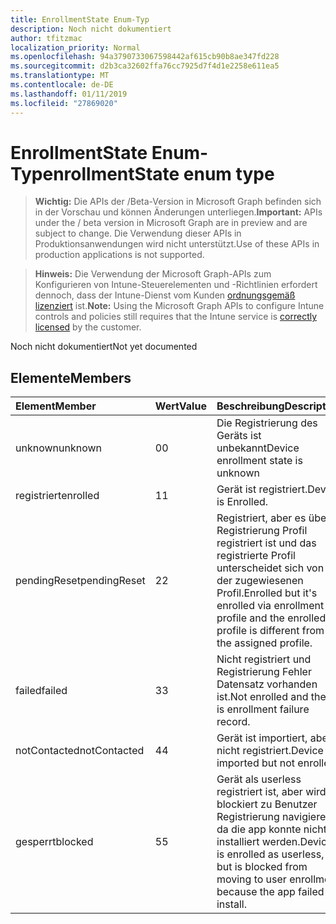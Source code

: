 ```yaml
---
title: EnrollmentState Enum-Typ
description: Noch nicht dokumentiert
author: tfitzmac
localization_priority: Normal
ms.openlocfilehash: 94a3790733067598442af615cb90b8ae347fd228
ms.sourcegitcommit: d2b3ca32602ffa76cc7925d7f4d1e2258e611ea5
ms.translationtype: MT
ms.contentlocale: de-DE
ms.lasthandoff: 01/11/2019
ms.locfileid: "27869020"
---
```

# <a name="enrollmentstate-enum-type"></a><span data-ttu-id="cba33-103">EnrollmentState Enum-Typ</span><span class="sxs-lookup"><span data-stu-id="cba33-103">enrollmentState enum type</span></span>

> <span data-ttu-id="cba33-104">**Wichtig:** Die APIs der /Beta-Version in Microsoft Graph befinden sich in der Vorschau und können Änderungen unterliegen.</span><span class="sxs-lookup"><span data-stu-id="cba33-104">**Important:** APIs under the / beta version in Microsoft Graph are in preview and are subject to change.</span></span> <span data-ttu-id="cba33-105">Die Verwendung dieser APIs in Produktionsanwendungen wird nicht unterstützt.</span><span class="sxs-lookup"><span data-stu-id="cba33-105">Use of these APIs in production applications is not supported.</span></span>

> <span data-ttu-id="cba33-106">**Hinweis:** Die Verwendung der Microsoft Graph-APIs zum Konfigurieren von Intune-Steuerelementen und -Richtlinien erfordert dennoch, dass der Intune-Dienst vom Kunden [ordnungsgemäß lizenziert](https://go.microsoft.com/fwlink/?linkid=839381) ist.</span><span class="sxs-lookup"><span data-stu-id="cba33-106">**Note:** Using the Microsoft Graph APIs to configure Intune controls and policies still requires that the Intune service is [correctly licensed](https://go.microsoft.com/fwlink/?linkid=839381) by the customer.</span></span>

<span data-ttu-id="cba33-107">Noch nicht dokumentiert</span><span class="sxs-lookup"><span data-stu-id="cba33-107">Not yet documented</span></span>
## <a name="members"></a><span data-ttu-id="cba33-108">Elemente</span><span class="sxs-lookup"><span data-stu-id="cba33-108">Members</span></span>
|<span data-ttu-id="cba33-109">Element</span><span class="sxs-lookup"><span data-stu-id="cba33-109">Member</span></span>|<span data-ttu-id="cba33-110">Wert</span><span class="sxs-lookup"><span data-stu-id="cba33-110">Value</span></span>|<span data-ttu-id="cba33-111">Beschreibung</span><span class="sxs-lookup"><span data-stu-id="cba33-111">Description</span></span>|
|:---|:---|:---|
|<span data-ttu-id="cba33-112">unknown</span><span class="sxs-lookup"><span data-stu-id="cba33-112">unknown</span></span>|<span data-ttu-id="cba33-113">0</span><span class="sxs-lookup"><span data-stu-id="cba33-113">0</span></span>|<span data-ttu-id="cba33-114">Die Registrierung des Geräts ist unbekannt</span><span class="sxs-lookup"><span data-stu-id="cba33-114">Device enrollment state is unknown</span></span>|
|<span data-ttu-id="cba33-115">registriert</span><span class="sxs-lookup"><span data-stu-id="cba33-115">enrolled</span></span>|<span data-ttu-id="cba33-116">1</span><span class="sxs-lookup"><span data-stu-id="cba33-116">1</span></span>|<span data-ttu-id="cba33-117">Gerät ist registriert.</span><span class="sxs-lookup"><span data-stu-id="cba33-117">Device is Enrolled.</span></span>|
|<span data-ttu-id="cba33-118">pendingReset</span><span class="sxs-lookup"><span data-stu-id="cba33-118">pendingReset</span></span>|<span data-ttu-id="cba33-119">2</span><span class="sxs-lookup"><span data-stu-id="cba33-119">2</span></span>|<span data-ttu-id="cba33-120">Registriert, aber es über Registrierung Profil registriert ist und das registrierte Profil unterscheidet sich von der zugewiesenen Profil.</span><span class="sxs-lookup"><span data-stu-id="cba33-120">Enrolled but it's enrolled via enrollment profile and the enrolled profile is different from the assigned profile.</span></span>|
|<span data-ttu-id="cba33-121">failed</span><span class="sxs-lookup"><span data-stu-id="cba33-121">failed</span></span>|<span data-ttu-id="cba33-122">3</span><span class="sxs-lookup"><span data-stu-id="cba33-122">3</span></span>|<span data-ttu-id="cba33-123">Nicht registriert und Registrierung Fehler Datensatz vorhanden ist.</span><span class="sxs-lookup"><span data-stu-id="cba33-123">Not enrolled and there is enrollment failure record.</span></span>|
|<span data-ttu-id="cba33-124">notContacted</span><span class="sxs-lookup"><span data-stu-id="cba33-124">notContacted</span></span>|<span data-ttu-id="cba33-125">4</span><span class="sxs-lookup"><span data-stu-id="cba33-125">4</span></span>|<span data-ttu-id="cba33-126">Gerät ist importiert, aber nicht registriert.</span><span class="sxs-lookup"><span data-stu-id="cba33-126">Device is imported but not enrolled.</span></span>|
|<span data-ttu-id="cba33-127">gesperrt</span><span class="sxs-lookup"><span data-stu-id="cba33-127">blocked</span></span>|<span data-ttu-id="cba33-128">5</span><span class="sxs-lookup"><span data-stu-id="cba33-128">5</span></span>|<span data-ttu-id="cba33-129">Gerät als userless registriert ist, aber wird blockiert zu Benutzer Registrierung navigieren, da die app konnte nicht installiert werden.</span><span class="sxs-lookup"><span data-stu-id="cba33-129">Device is enrolled as userless, but is blocked from moving to user enrollment because the app failed to install.</span></span>|





